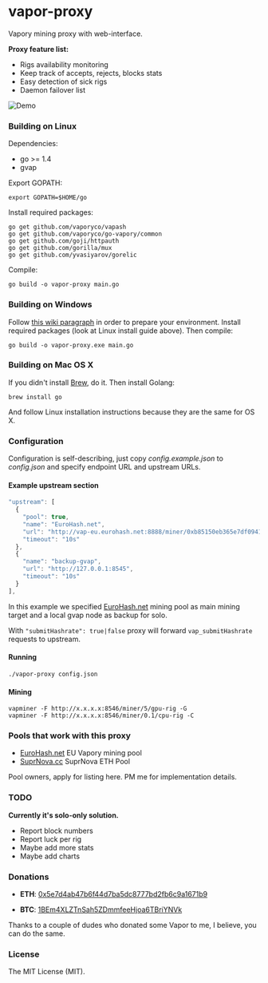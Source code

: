 # vapor-proxy

Vapory mining proxy with web-interface.

**Proxy feature list:**

* Rigs availability monitoring
* Keep track of accepts, rejects, blocks stats
* Easy detection of sick rigs
* Daemon failover list

![Demo](https://raw.githubusercontent.com/sammy007/vapor-proxy/master/proxy.png)

### Building on Linux

Dependencies:

  * go >= 1.4
  * gvap

Export GOPATH:

    export GOPATH=$HOME/go

Install required packages:

    go get github.com/vaporyco/vapash
    go get github.com/vaporyco/go-vapory/common
    go get github.com/goji/httpauth
    go get github.com/gorilla/mux
    go get github.com/yvasiyarov/gorelic

Compile:

    go build -o vapor-proxy main.go

### Building on Windows

Follow [this wiki paragraph](https://github.com/vaporyco/go-vapory/wiki/Installation-instructions-for-Windows#building-from-source) in order to prepare your environment.
Install required packages (look at Linux install guide above). Then compile:

    go build -o vapor-proxy.exe main.go

### Building on Mac OS X

If you didn't install [Brew](http://brew.sh/), do it. Then install Golang:

    brew install go

And follow Linux installation instructions because they are the same for OS X.

### Configuration

Configuration is self-describing, just copy *config.example.json* to *config.json* and specify endpoint URL and upstream URLs.

#### Example upstream section

```javascript
"upstream": [
  {
    "pool": true,
    "name": "EuroHash.net",
    "url": "http://vap-eu.eurohash.net:8888/miner/0xb85150eb365e7df0941f0cf08235f987ba91506a/proxy",
    "timeout": "10s"
  },
  {
    "name": "backup-gvap",
    "url": "http://127.0.0.1:8545",
    "timeout": "10s"
  }
],
```

In this example we specified [EuroHash.net](https://eurohash.net) mining pool as main mining target and a local gvap node as backup for solo.

With <code>"submitHashrate": true|false</code> proxy will forward <code>vap_submitHashrate</code> requests to upstream.

#### Running

    ./vapor-proxy config.json

#### Mining

    vapminer -F http://x.x.x.x:8546/miner/5/gpu-rig -G
    vapminer -F http://x.x.x.x:8546/miner/0.1/cpu-rig -C

### Pools that work with this proxy

* [EuroHash.net](https://eurohash.net) EU Vapory mining pool
* [SuprNova.cc](https://eth.suprnova.cc) SuprNova ETH Pool

Pool owners, apply for listing here. PM me for implementation details.

### TODO

**Currently it's solo-only solution.**

* Report block numbers
* Report luck per rig
* Maybe add more stats
* Maybe add charts

### Donations

* **ETH**: [0x5e7d4ab47b6f44d7ba5dc8777bd2fb6c9a1671b9](https://etherchain.org/account/0x5e7d4ab47b6f44d7ba5dc8777bd2fb6c9a1671b9)

* **BTC**: [1BEm4XLZTnSah5ZDmmfeeHjoa6TBriYNVk](https://blockchain.info/address/1BEm4XLZTnSah5ZDmmfeeHjoa6TBriYNVk)

Thanks to a couple of dudes who donated some Vapor to me, I believe, you can do the same.

### License

The MIT License (MIT).
